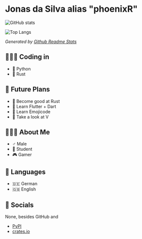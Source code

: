 Jonas da Silva alias "phoenixR"
===============================

![GitHub stats](https://github-readme-stats.vercel.app/api?username=phoenixr-codes&show_icons=true&theme=dracula)

![Top Langs](https://github-readme-stats.vercel.app/api/top-langs/?username=phoenixr-codes&theme=dracula)

*Generated by [Github Readme Stats](https://github.com/anuraghazra/github-readme-stats)*

👨🏽‍💻 Coding in
------------

* 🐍 Python
* 🦀 Rust


🔮 Future Plans
--------------

* 🦀 Become good at Rust
* 🎯 Learn Flutter + Dart
* 🍇 Learn Emojicode
* 🦨 Take a look at V


🙋🏽‍♂️ About Me
-----------

* ♂️ Male
* 🎒 Student
* 🎮 Gamer


💬 Languages
------------

* 🇩🇪 German
* 🇬🇧 English


📱 Socials
-----------

None, besides GitHub and

* [PyPI](https://pypi.org/user/phoenixR)
* [crates.io](https://crates.io/users/phoenixr-codes)
